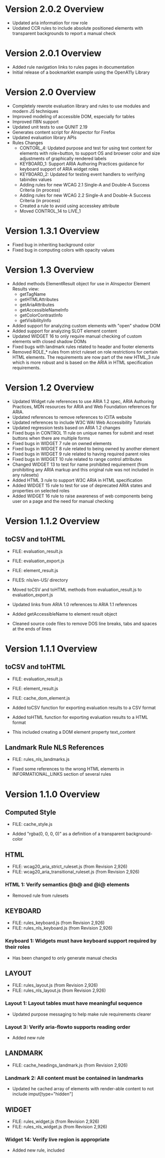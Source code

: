 Version 2.0.2 Overview
=============================
* Updated aria information for row role
* Uodated CCR rules to include absolute positioned elements with transparent backgrounds to report a manual check

Version 2.0.1 Overview
=============================
* Added rule navigation links to rules pages in documentation
* Initial release of a bookmarklet example using the OpenA11y Library

Version 2.0 Overview
=============================
* Completely rewrote evaluation library and rules to use modules and modern JS techniques
* Improved modeling of accessible DOM, especially for tables
* Improved I18N support
* Updated unit tests to use QUNIT 2.19
* Generates content script for AInspector for Firefox
* Updated evaluation library APIs
* Rules Changes
  * CONTORL_4: Updated purpose and test for using text content for elements with role=button, to support OS and browser color and size adjustments of graphically rendered labels
  * KEYBOARD_1: Support ARIA Authoring Practices guidance for keyboard support of ARIA widget roles
  * KEYBOARD_2: Updated for testing event handlers to verifying tabindex values
  * Adding rules for new WCAG 2.1 Single-A and Double-A Success Criteria (in process)
  * Adding rules for new WCAG 2.2 Single-A and Double-A Success Criteria (in process)
  * Created a rule to avoid using accesskey attribute
  * Moved CONTROL_14 to LIVE_1



Version 1.3.1 Overview
=============================
* Fixed bug in inheriting background color
* Fixed bug in computing colors with opacity values

Version 1.3 Overview
=============================
* Added methods ElementResult object for use in AInspector Element Results view:
  * getTagName
  * getHTMLAttributes
  * getAriaAttributes
  * getAccessibleNameInfo
  * getColorContrastInfo
  * getVisibilityInfo
* Added support for analyzing custom elements with "open" shadow DOM
* Added support for analyzing SLOT element content
* Updated WIDGET 16 to only require manual checking of custom elements with closed shadow DOMs
* Fixed bugs with landmark rules related to header and footer elements
* Removed ROLE_* rules from strict ruleset on role restrictions for certain HTML elements. The requirements are now part of the new HTML_3 rule which is more robust and is based on the ARIA in HTML specification requirements.

Version 1.2 Overview
=============================

* Updated Widget rule references to use ARIA 1.2 spec, ARIA Authoring Practices, MDN resources for ARIA and Web Foundation references for ARIA.
* Updated references to remove references to iCITA website
* Updated references to include W3C WAI Web Accessibility Tutorials
* Updated regression tests based on ARIA 1.2 changes
* Fixed bugs in CONTROL 11 rule on unique names for submit and reset buttons when there are multiple forms
* Fixed bugs in WIDGET 7 rule on owned elements
* Fixed bugs in WIDGET 8 rule related to being owned by another element
* Fixed bugs in WIDGET 9 rule related to having required parent roles
* Fixed bugs in WIDGET 10 rule related to range control attributes
* Changed WIDGET 13 to test for name prohibited requirement (from prohibiting any ARIA markup and this original rule was not included in any rulesets)
* Added HTML 3 rule to support W3C ARIA in HTML specification
* Added WIDGET 15 rule to test for use of deprecated ARIA states and properties on selected roles
* Added WIDGET 16 rule to raise awareness of web components being user on a page and the need for manual checking


Version 1.1.2 Overview
=============================

toCSV and toHTML
-----
* FILE: evaluation_result.js
* FILE: evaluation_export.js
* FILE: element_result.js
* FILES: nls/en-US/ directory

* Moved toCSV and toHTML methods from evaluation_result.js to evaluation_export.js
* Updated links from ARIA 1.0 references to ARIA 1.1 references
* Added getAccessibleName to element result object
* Cleaned source code files to remove DOS line breaks, tabs and spaces at the ends of lines

Version 1.1.1 Overview
=============================

toCSV and toHTML
-----
* FILE: evaluation_result.js
* FILE: element_result.js
* FILE: cache_dom_element.js

* Added toCSV function for exporting evaluation results to a CSV format
* Added toHTML function for exporting evaluation results to a HTML format
* This included creating a DOM element property text_content

Landmark Rule NLS References
----------------------------
* FILE: rules_nls_landmarks.js

* Fixed some references to the wrong HTML elements in INFORMATIONAL_LINKS section of several rules


Version 1.1.0 Overview
=============================

Computed Style
---------------
* FILE: cache_style.js

* Added "rgba(0, 0, 0, 0)" as a definition of a transparent background-color

HTML
----
* FILE: wcag20_aria_strict_ruleset.js (from Revision 2,926)
* FILE: wcag20_aria_transitional_ruleset.js (from Revision 2,926)

### HTML 1: Verify semantics @b@ and @i@ elements
* Removed rule from rulesets


KEYBOARD
--------
* FILE: rules_keyboard.js (from Revision 2,926)
* FILE: rules_nls_keyboard.js (from Revision 2,926)

### Keyboard 1: Widgets must have keyboard support required by their roles
* Has been changed to only generate manual checks


LAYOUT
------
* FILE: rules_layout.js (from Revision 2,926)
* FILE: rules_nls_layout.js (from Revision 2,926)

### Layout 1: Layout tables must have meaningful sequence
* Updated purpose messaging to help make rule requirements clearer

### Layout 3: Verify aria-flowto supports reading order
* Added new rule


LANDMARK
--------
* FILE: cache_headings_landmark.js (from Revision 2,926)

### Landmark 2: All content must be contained in landmarks
* Updated he cached array of elements with render-able content to not include imput[type="hidden"]


WIDGET
------
* FILE: rules_widget.js (from Revision 2,926)
* FILE: rules_nls_widget.js (from Revision 2,926)

### Widget 14: Verify live region is appropriate
* Added new rule, included



